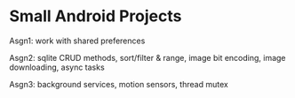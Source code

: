 # Small Android Projects

Asgn1: work with shared preferences

Asgn2: sqlite CRUD methods, sort/filter & range, image bit encoding, image downloading, async tasks

Asgn3: background services, motion sensors, thread mutex
